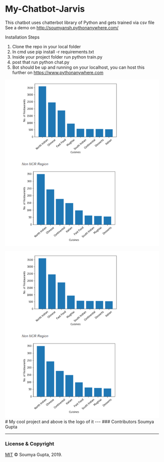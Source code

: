# My-Chatbot-Jarvis

This chatbot uses chatterbot library of Python and gets trained via csv file
See a demo on http://soumyansh.pythonanywhere.com/

Installation Steps

 1. Clone the repo in your local folder
 2. In cmd use pip install -r requirements.txt
 3. Inside your project folder run python train.py
 4. post that run python chat.py
 5. Bot should be up and running on your localhost, you can host this further on https://www.pythonanywhere.com
 
 ![Optional Text](images/abc.png)
 
 <img src="/images/abc.png" alt="My cool logo"/>
# My cool project and above is the logo of it
 ---
 ### Contributors
 Soumya Gupta <gupta.soumya26@gmail.com>

---
### License & Copyright
[MIT](https://choosealicense.com/licenses/mit/)
© Soumya Gupta, 2019.




